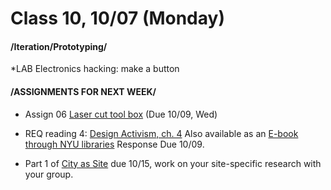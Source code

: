  # Class 10, 10/07 (Monday)


#### /Iteration/Prototyping/

*LAB Electronics hacking: make a button



#### /ASSIGNMENTS FOR NEXT WEEK/

* Assign 06 [Laser cut tool box](lasercut.md) (Due 10/09, Wed) 

* REQ reading 4: [Design Activism, ch. 4](https://drive.google.com/file/d/1uEY0Yyy1gyc-1jXy_iNnqD05Hq_hSo0L/view?usp=sharing)
Also available as an [E-book through NYU libraries](https://ebookcentral.proquest.com/lib/nyulibrary-ebooks/detail.action?docID=476576) Response Due 10/09.

* Part 1 of [City as Site](city_as_site.md) due 10/15, work on your site-specific research with your group.




